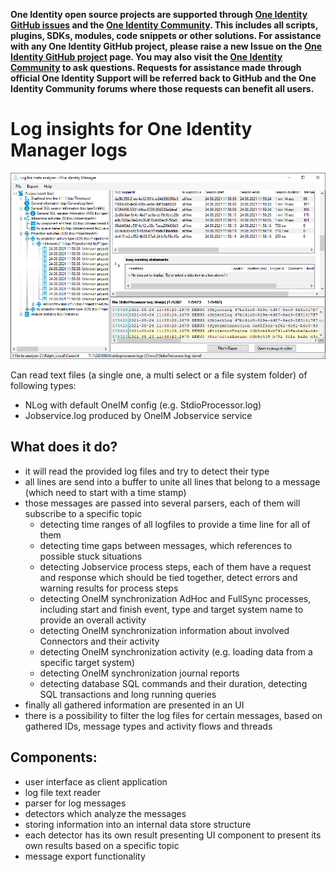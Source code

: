 **One Identity open source projects are supported through [One Identity GitHub issues](https://github.com/OneIdentity/IdentityManager.LogInsights/issues) and the [One Identity Community](https://www.oneidentity.com/community/). This includes all scripts, plugins, SDKs, modules, code snippets or other solutions. For assistance with any One Identity GitHub project, please raise a new Issue on the [One Identity GitHub project](https://github.com/OneIdentity/IdentityManager.LogInsights/issues) page. You may also visit the [One Identity Community](https://www.oneidentity.com/community/) to ask questions.  Requests for assistance made through official One Identity Support will be referred back to GitHub and the One Identity Community forums where those requests can benefit all users.**

Log insights for One Identity Manager logs
==========================================

![LogfileMetaAnalyser screen shot](./LogfileMetaAnalyser.png)

Can read text files (a single one, a multi select or a file system folder) of following types:
- NLog with default OneIM config (e.g. StdioProcessor.log)
- Jobservice.log produced by OneIM Jobservice service


What does it do?
----------------

- it will read the provided log files and try to detect their type
- all lines are send into a buffer to unite all lines that belong to a message (which need to start with a time stamp)
- those messages are passed into several parsers, each of them will subscribe to a specific topic
	- detecting time ranges of all logfiles to provide a time line for all of them
	- detecting time gaps between messages, which references to possible stuck situations
	- detecting Jobservice process steps, each of them have a request and response which should be tied together, detect errors and warning results for process steps
	- detecting OneIM synchronization AdHoc and FullSync processes, including start and finish event, type and target system name to provide an overall activity
	- detecting OneIM synchronization information about involved Connectors and their activity
	- detecting OneIM synchronization activity (e.g. loading data from a specific target system)
	- detecting OneIM synchronization journal reports
	- detecting database SQL commands and their duration, detecting SQL transactions and long running queries
- finally all gathered information are presented in an UI
- there is a possibility to filter the log files for certain messages, based on gathered IDs, message types and activity flows and threads


Components:
-----------

- user interface as client application
- log file text reader
- parser for log messages
- detectors which analyze the messages
- storing information into an internal data store structure
- each detector has its own result presenting UI component to present its own results based on a specific topic
- message export functionality

